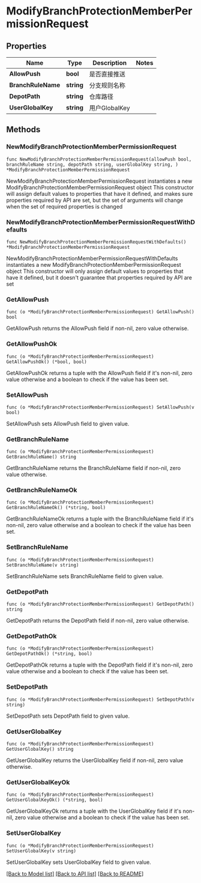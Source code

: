 # ModifyBranchProtectionMemberPermissionRequest

## Properties

Name | Type | Description | Notes
------------ | ------------- | ------------- | -------------
**AllowPush** | **bool** | 是否直接推送 | 
**BranchRuleName** | **string** | 分支规则名称 | 
**DepotPath** | **string** | 仓库路径 | 
**UserGlobalKey** | **string** | 用户GlobalKey | 

## Methods

### NewModifyBranchProtectionMemberPermissionRequest

`func NewModifyBranchProtectionMemberPermissionRequest(allowPush bool, branchRuleName string, depotPath string, userGlobalKey string, ) *ModifyBranchProtectionMemberPermissionRequest`

NewModifyBranchProtectionMemberPermissionRequest instantiates a new ModifyBranchProtectionMemberPermissionRequest object
This constructor will assign default values to properties that have it defined,
and makes sure properties required by API are set, but the set of arguments
will change when the set of required properties is changed

### NewModifyBranchProtectionMemberPermissionRequestWithDefaults

`func NewModifyBranchProtectionMemberPermissionRequestWithDefaults() *ModifyBranchProtectionMemberPermissionRequest`

NewModifyBranchProtectionMemberPermissionRequestWithDefaults instantiates a new ModifyBranchProtectionMemberPermissionRequest object
This constructor will only assign default values to properties that have it defined,
but it doesn't guarantee that properties required by API are set

### GetAllowPush

`func (o *ModifyBranchProtectionMemberPermissionRequest) GetAllowPush() bool`

GetAllowPush returns the AllowPush field if non-nil, zero value otherwise.

### GetAllowPushOk

`func (o *ModifyBranchProtectionMemberPermissionRequest) GetAllowPushOk() (*bool, bool)`

GetAllowPushOk returns a tuple with the AllowPush field if it's non-nil, zero value otherwise
and a boolean to check if the value has been set.

### SetAllowPush

`func (o *ModifyBranchProtectionMemberPermissionRequest) SetAllowPush(v bool)`

SetAllowPush sets AllowPush field to given value.


### GetBranchRuleName

`func (o *ModifyBranchProtectionMemberPermissionRequest) GetBranchRuleName() string`

GetBranchRuleName returns the BranchRuleName field if non-nil, zero value otherwise.

### GetBranchRuleNameOk

`func (o *ModifyBranchProtectionMemberPermissionRequest) GetBranchRuleNameOk() (*string, bool)`

GetBranchRuleNameOk returns a tuple with the BranchRuleName field if it's non-nil, zero value otherwise
and a boolean to check if the value has been set.

### SetBranchRuleName

`func (o *ModifyBranchProtectionMemberPermissionRequest) SetBranchRuleName(v string)`

SetBranchRuleName sets BranchRuleName field to given value.


### GetDepotPath

`func (o *ModifyBranchProtectionMemberPermissionRequest) GetDepotPath() string`

GetDepotPath returns the DepotPath field if non-nil, zero value otherwise.

### GetDepotPathOk

`func (o *ModifyBranchProtectionMemberPermissionRequest) GetDepotPathOk() (*string, bool)`

GetDepotPathOk returns a tuple with the DepotPath field if it's non-nil, zero value otherwise
and a boolean to check if the value has been set.

### SetDepotPath

`func (o *ModifyBranchProtectionMemberPermissionRequest) SetDepotPath(v string)`

SetDepotPath sets DepotPath field to given value.


### GetUserGlobalKey

`func (o *ModifyBranchProtectionMemberPermissionRequest) GetUserGlobalKey() string`

GetUserGlobalKey returns the UserGlobalKey field if non-nil, zero value otherwise.

### GetUserGlobalKeyOk

`func (o *ModifyBranchProtectionMemberPermissionRequest) GetUserGlobalKeyOk() (*string, bool)`

GetUserGlobalKeyOk returns a tuple with the UserGlobalKey field if it's non-nil, zero value otherwise
and a boolean to check if the value has been set.

### SetUserGlobalKey

`func (o *ModifyBranchProtectionMemberPermissionRequest) SetUserGlobalKey(v string)`

SetUserGlobalKey sets UserGlobalKey field to given value.



[[Back to Model list]](../README.md#documentation-for-models) [[Back to API list]](../README.md#documentation-for-api-endpoints) [[Back to README]](../README.md)


